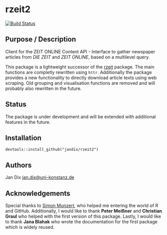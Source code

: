 # rzeit2

[![Build Status](https://travis-ci.org/jandix/rzeit2.svg?branch=master)](https://travis-ci.org/jandix/rzeit2)

## Purpose / Description

Client for the ZEIT ONLINE Content API - Interface to gather newspaper articles from *DIE ZEIT* and *ZEIT ONLINE*, based on a multilevel query.

This package is a lightweight successor of the [rzeit](https://github.com/jandix/rzeit) package. The main functions are completly rewritten using `httr`. Additionally the package provides a new functionality to directly download article texts using web scraping. Old grouping and visualisation functions are removed and will probably also rewritten in the future. 

## Status

The package is under development and will be extended with additional features in the future.

## Installation

```{r, eval=FALSE}
devtools::install_github("jandix/rzeit2")
```

## Authors

Jan Dix
[jan.dix@uni-konstanz.de](mailto:jan.dix@uni-konstanz.de)

## Acknowledgements

Special thanks to [Simon Munzert](http://simonmunzert.github.io/), who helped me entering the world of R and GitHub. Additionally, I would like to thank **Peter Meißner** and **Christian Graul** who helped with the first version of this package. Lastly, I would like to thank **Jana Blahak** who wrote the documentation for the first package which is widely reused. 
